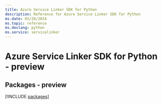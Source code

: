 ```yaml
---
title: Azure Service Linker SDK for Python
description: Reference for Azure Service Linker SDK for Python
ms.date: 03/20/2024
ms.topic: reference
ms.devlang: python
ms.service: servicelinker
---
```

# Azure Service Linker SDK for Python - preview
## Packages - preview
[!INCLUDE [packages](service-linker-index.md)]
